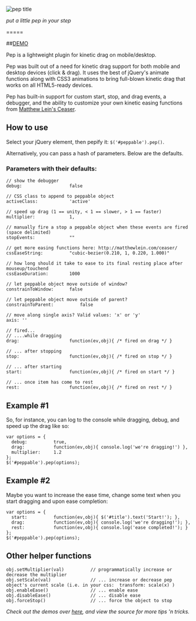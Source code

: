 ![pep title](https://raw.github.com/briangonzalez/jquery.pep.js/master/title.png)

*put a little pep in your step*

=====

##[DEMO](http://pep.briangonzalez.org/demo)

Pep is a lightweight plugin for kinetic drag on mobile/desktop.

Pep was built out of a need for kinetic drag support for both mobile and desktop devices (click & drag). It uses the best of jQuery's animate functions along with CSS3 animations to bring full-blown kinetic drag that works on all HTML5-ready devices. 

Pep has built-in support for custom start, stop, and drag events, a debugger, and the ability to customize your own kinetic easing functions from <a href='http://matthewlein.com/ceaser/'>Matthew Lein's Ceaser</a>.


## How to use

Select your jQuery element, then pepify it: `$('#peppable').pep()`. 

Alternatively, you can pass a hash of parameters. Below are the defaults.

### Parameters with their defaults:
            
    // show the debugger
    debug:                  false

    // CSS class to append to peppable object
    activeClass:            'active'

    // speed up drag (1 == unity, < 1 == slower, > 1 == faster)
    multiplier:             1,

    // manually fire a stop a peppable object when these events are fired (space delimited)
    stopEvents:             ""

    // get more easing functions here: http://matthewlein.com/ceaser/
    cssEaseString:          "cubic-bezier(0.210, 1, 0.220, 1.000)"

    // how long should it take to ease to its final resting place after mouseup/touchend 
    cssEaseDuration:        1000 

    // let peppable object move outside of window?                                                  
    constrainToWindow:      false

    // let peppable object move outside of parent?
    constrainToParent:          false

    // move along single axis? Valid values: 'x' or 'y'
    axis: ''

    // fired...
    // ....while dragging
    drag:                   function(ev,obj){ /* fired on drag */ }

    // ... after stopping
    stop:                   function(ev,obj){ /* fired on stop */ }

    // ... after starting
    start:                  function(ev,obj){ /* fired on start */ }

    // ... once item has come to rest
    rest:                   function(ev,obj){ /* fired on rest */ }

## Example #1
So, for instance, you can log to the console while dragging, debug, and speed up the drag like so:
            
    var options = {
      debug:          true,
      drag:           function(ev,obj){ console.log('we're dragging!') },
      multiplier:     1.2
    };
    $('#peppable').pep(options);

## Example #2
Maybe you want to increase the ease time, change some text when you start dragging and upon ease completion:
            
    var options = {
      start:          function(ev,obj){ $('#title').text('Start!'); },
      drag:           function(ev,obj){ console.log('we're dragging!'); },
      rest:           function(ev,obj){ console.log('ease completed!'); }
    };
    $('#peppable').pep(options);

## Other helper functions
            
    obj.setMultiplier(val)          // programmatically increase or decrease the multiplier
    obj.setScale(val)               // ... increase or decrease pep object's current scale (i.e. in your css:  transform: scale(x) )
    obj.enableEase()                // ... enable ease
    obj.disableEase()               // ... disable ease
    obj.forceStop()                 // ... force the object to stop
            

_Check out the demos over [here](http://pep.briangonzalez.org/demo/), and view the source for more tips 'n tricks._